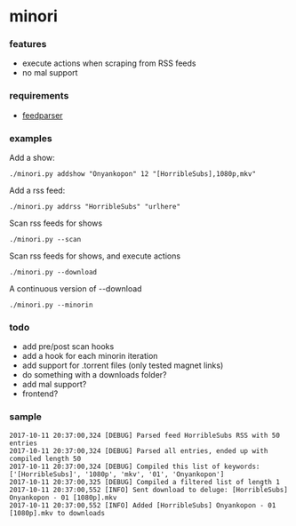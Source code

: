 # minori

### features
* execute actions when scraping from RSS feeds
* no mal support

### requirements
* [feedparser](https://pypi.python.org/pypi/feedparser)

### examples
Add a show:

`./minori.py addshow "Onyankopon" 12 "[HorribleSubs],1080p,mkv"`

Add a rss feed:

`./minori.py addrss "HorribleSubs" "urlhere"`

Scan rss feeds for shows

`./minori.py --scan`

Scan rss feeds for shows, and execute actions

`./minori.py --download`

A continuous version of --download

`./minori.py --minorin`

### todo
* add pre/post scan hooks
* add a hook for each minorin iteration
* add support for .torrent files (only tested magnet links)
* do something with a downloads folder?
* add mal support?
* frontend?

### sample
``` ./minori.py --download
2017-10-11 20:37:00,324 [DEBUG] Parsed feed HorribleSubs RSS with 50 entries
2017-10-11 20:37:00,324 [DEBUG] Parsed all entries, ended up with compiled length 50
2017-10-11 20:37:00,324 [DEBUG] Compiled this list of keywords: ['[HorribleSubs]', '1080p', 'mkv', '01', 'Onyankopon']
2017-10-11 20:37:00,325 [DEBUG] Compiled a filtered list of length 1
2017-10-11 20:37:00,552 [INFO] Sent download to deluge: [HorribleSubs] Onyankopon - 01 [1080p].mkv
2017-10-11 20:37:00,552 [INFO] Added [HorribleSubs] Onyankopon - 01 [1080p].mkv to downloads
```
